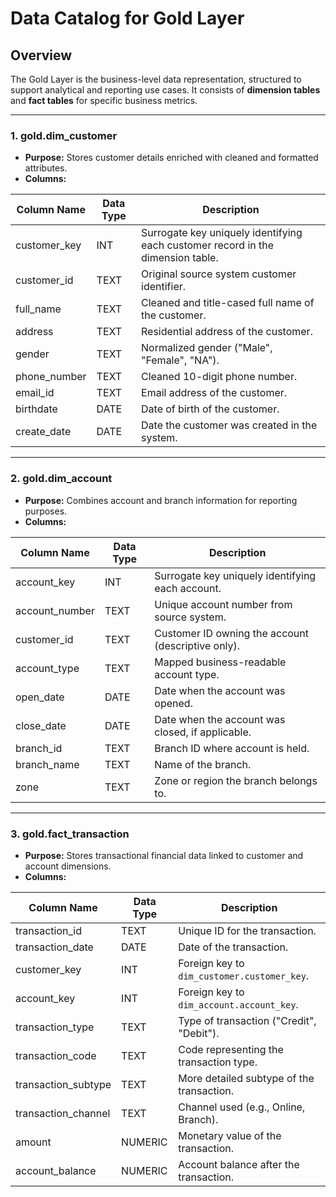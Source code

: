 
# Data Catalog for Gold Layer

## Overview
The Gold Layer is the business-level data representation, structured to support analytical and reporting use cases. It consists of **dimension tables** and **fact tables** for specific business metrics.

---

### 1. **gold.dim_customer**
- **Purpose:** Stores customer details enriched with cleaned and formatted attributes.
- **Columns:**

| Column Name     | Data Type | Description |
|------------------|-----------|-------------|
| customer_key     | INT       | Surrogate key uniquely identifying each customer record in the dimension table. |
| customer_id      | TEXT      | Original source system customer identifier. |
| full_name        | TEXT      | Cleaned and title-cased full name of the customer. |
| address          | TEXT      | Residential address of the customer. |
| gender           | TEXT      | Normalized gender ("Male", "Female", "NA"). |
| phone_number     | TEXT      | Cleaned 10-digit phone number. |
| email_id         | TEXT      | Email address of the customer. |
| birthdate        | DATE      | Date of birth of the customer. |
| create_date      | DATE      | Date the customer was created in the system. |

---

### 2. **gold.dim_account**
- **Purpose:** Combines account and branch information for reporting purposes.
- **Columns:**

| Column Name     | Data Type | Description |
|------------------|-----------|-------------|
| account_key      | INT       | Surrogate key uniquely identifying each account. |
| account_number   | TEXT      | Unique account number from source system. |
| customer_id      | TEXT      | Customer ID owning the account (descriptive only). |
| account_type     | TEXT      | Mapped business-readable account type. |
| open_date        | DATE      | Date when the account was opened. |
| close_date       | DATE      | Date when the account was closed, if applicable. |
| branch_id        | TEXT      | Branch ID where account is held. |
| branch_name      | TEXT      | Name of the branch. |
| zone             | TEXT      | Zone or region the branch belongs to. |

---

### 3. **gold.fact_transaction**
- **Purpose:** Stores transactional financial data linked to customer and account dimensions.
- **Columns:**

| Column Name         | Data Type | Description |
|----------------------|-----------|-------------|
| transaction_id       | TEXT      | Unique ID for the transaction. |
| transaction_date     | DATE      | Date of the transaction. |
| customer_key         | INT       | Foreign key to `dim_customer.customer_key`. |
| account_key          | INT       | Foreign key to `dim_account.account_key`. |
| transaction_type     | TEXT      | Type of transaction ("Credit", "Debit"). |
| transaction_code     | TEXT      | Code representing the transaction type. |
| transaction_subtype  | TEXT      | More detailed subtype of the transaction. |
| transaction_channel  | TEXT      | Channel used (e.g., Online, Branch). |
| amount               | NUMERIC   | Monetary value of the transaction. |
| account_balance      | NUMERIC   | Account balance after the transaction. |
